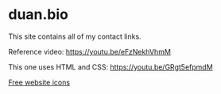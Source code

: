 # duan.bio
This site contains all of my contact links. 

Reference video: https://youtu.be/eFzNekhVhmM

This one uses HTML and CSS: https://youtu.be/GRgt5efpmdM

[Free website icons](https://fontawesome.com)
